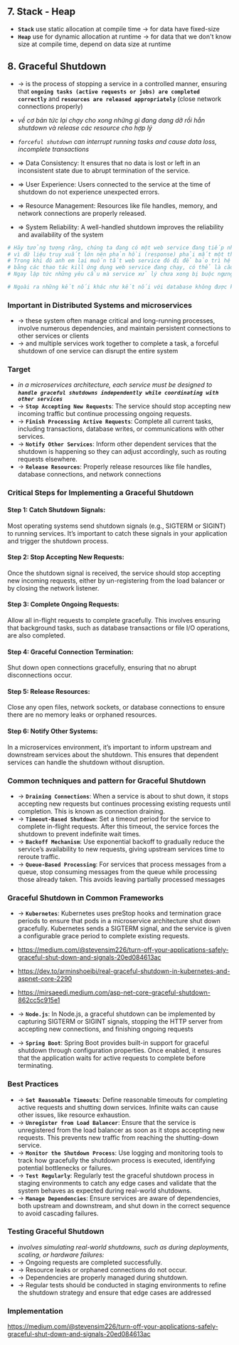 

## 7. Stack - Heap
* **`Stack`** use static allocation at compile time -> for data have fixed-size
* **`Heap`** use for dynamic allocation at runtime -> for data that we don't know size at compile time, depend on data size at runtime

## 8. Graceful Shutdown
* -> is the process of stopping a service in a controlled manner, ensuring that **`ongoing tasks (active requests or jobs) are completed correctly`** and **`resources are released appropriately`** (close network connections properly)
* _về cơ bản tức lại chạy cho xong những gì đang dang dỡ rồi hẳn shutdown và release các resource cho hợp lý_
* _`forceful shutdown` can interrupt running tasks and cause data loss, incomplete transactions_

* => Data Consistency: It ensures that no data is lost or left in an inconsistent state due to abrupt termination of the service.
* => User Experience: Users connected to the service at the time of shutdown do not experience unexpected errors.
* => Resource Management: Resources like file handles, memory, and network connections are properly released.
* => System Reliability: A well-handled shutdown improves the reliability and availability of the system

```bash
# Hãy tưởng tượng rằng, chúng ta đang có một web service đang tiếp nhận yêu cầu (request) của các client để truy xuất dữ liệu từ database,
# vì dữ liệu truy xuất lớn nên phản hồi (response) phải mất một thời gian mới truy xuất xong. 
# Trong khi đó anh em lại muốn tắt web service đó đi để bảo trì hệ thống hoặc triển khai (deploy) mới, 
# bằng các thao tác kill ứng dụng web service đang chạy, có thể là câu lệnh stop của docker, câu lệnh kill process bằng PID hay Ctrl + C chúng ta vẫn thường hay dùng .v.v. 
# Ngay lập tức những yêu cầu mà service xử lý chưa xong bị buộc ngưng giữa chừng.

# Ngoài ra những kết nối khác như kết nối với database không được kiểm soát và đóng lại đúng cách gây hao tốn tài nguyên của server
```

###  Important in Distributed Systems and microservices
* -> these system often manage critical and long-running processes, involve numerous dependencies, and maintain persistent connections to other services or clients
* -> and multiple services work together to complete a task, a forceful shutdown of one service can disrupt the entire system

### Target
* _in a microservices architecture, each service must be designed to **`handle graceful shutdowns independently while coordinating with other services`**_
* -> **`Stop Accepting New Requests`**: The service should stop accepting new incoming traffic but continue processing ongoing requests.
* -> **`Finish Processing Active Requests`**: Complete all current tasks, including transactions, database writes, or communications with other services.
* -> **`Notify Other Services`**: Inform other dependent services that the shutdown is happening so they can adjust accordingly, such as routing requests elsewhere.
* -> **`Release Resources`**: Properly release resources like file handles, database connections, and network connections

### Critical Steps for Implementing a Graceful Shutdown

#### Step 1: Catch Shutdown Signals:
Most operating systems send shutdown signals (e.g., SIGTERM or SIGINT) to running services. It’s important to catch these signals in your application and trigger the shutdown process.
#### Step 2: Stop Accepting New Requests:
Once the shutdown signal is received, the service should stop accepting new incoming requests, either by un-registering from the load balancer or by closing the network listener.
#### Step 3: Complete Ongoing Requests:
Allow all in-flight requests to complete gracefully. This involves ensuring that background tasks, such as database transactions or file I/O operations, are also completed.
#### Step 4: Graceful Connection Termination:
Shut down open connections gracefully, ensuring that no abrupt disconnections occur.
#### Step 5: Release Resources:
Close any open files, network sockets, or database connections to ensure there are no memory leaks or orphaned resources.
#### Step 6: Notify Other Systems:
In a microservices environment, it’s important to inform upstream and downstream services about the shutdown. This ensures that dependent services can handle the shutdown without disruption.

### Common techniques and pattern for Graceful Shutdown
* -> **`Draining Connections`**: When a service is about to shut down, it stops accepting new requests but continues processing existing requests until completion. This is known as connection draining.
* -> **`Timeout-Based Shutdown`**: Set a timeout period for the service to complete in-flight requests. After this timeout, the service forces the shutdown to prevent indefinite wait times.
* -> **`Backoff Mechanism`**: Use exponential backoff to gradually reduce the service’s availability to new requests, giving upstream services time to reroute traffic.
* -> **`Queue-Based Processing`**: For services that process messages from a queue, stop consuming messages from the queue while processing those already taken. This avoids leaving partially processed messages

### Graceful Shutdown in Common Frameworks
* -> **`Kubernetes`**: Kubernetes uses preStop hooks and termination grace periods to ensure that pods in a microservice architecture shut down gracefully. Kubernetes sends a SIGTERM signal, and the service is given a configurable grace period to complete existing requests.
* https://medium.com/@stevensim226/turn-off-your-applications-safely-graceful-shut-down-and-signals-20ed084613ac
* https://dev.to/arminshoeibi/real-graceful-shutdown-in-kubernetes-and-aspnet-core-2290
* https://mirsaeedi.medium.com/asp-net-core-graceful-shutdown-862cc5c915e1

* -> **`Node.js`**: In Node.js, a graceful shutdown can be implemented by capturing SIGTERM or SIGINT signals, stopping the HTTP server from accepting new connections, and finishing ongoing requests

* -> **`Spring Boot`**: Spring Boot provides built-in support for graceful shutdown through configuration properties. Once enabled, it ensures that the application waits for active requests to complete before terminating.

### Best Practices
* -> **`Set Reasonable Timeouts`**: Define reasonable timeouts for completing active requests and shutting down services. Infinite waits can cause other issues, like resource exhaustion.
* -> **`Unregister from Load Balancer`**: Ensure that the service is unregistered from the load balancer as soon as it stops accepting new requests. This prevents new traffic from reaching the shutting-down service.
* -> **`Monitor the Shutdown Process`**: Use logging and monitoring tools to track how gracefully the shutdown process is executed, identifying potential bottlenecks or failures.
* -> **`Test Regularly`**: Regularly test the graceful shutdown process in staging environments to catch any edge cases and validate that the system behaves as expected during real-world shutdowns.
* -> **`Manage Dependencies`**: Ensure services are aware of dependencies, both upstream and downstream, and shut down in the correct sequence to avoid cascading failures.

### Testing Graceful Shutdown
* _involves simulating real-world shutdowns, such as during deployments, scaling, or hardware failures:_
* -> Ongoing requests are completed successfully.
* -> Resource leaks or orphaned connections do not occur.
* -> Dependencies are properly managed during shutdown.
* -> Regular tests should be conducted in staging environments to refine the shutdown strategy and ensure that edge cases are addressed

### Implementation
https://medium.com/@stevensim226/turn-off-your-applications-safely-graceful-shut-down-and-signals-20ed084613ac
